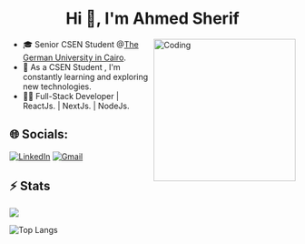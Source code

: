 
<h1 align="center">Hi 👋, I'm Ahmed Sherif</h1>

<img align="right" alt="Coding" width="250" src="https://cdn.dribbble.com/users/1162077/screenshots/3848914/programmer.gif">

- 🎓 Senior CSEN Student @[The German University in Cairo](https://www.guc.edu.eg/).
- 🚀 As a CSEN Student , I'm constantly learning and exploring new technologies.
- 🧑‍💻 Full-Stack Developer | ReactJs. | NextJs. | NodeJs.


## 🌐 Socials:

[![LinkedIn](https://img.shields.io/badge/LinkedIn-%230077B5.svg?logo=linkedin&logoColor=white)](https://www.linkedin.com/in/ahmed-sherif-844957211/) 
 [![Gmail](https://img.shields.io/badge/Gmail-%230077B5.svg?logo=gmail&logoColor=white)](mailto:ahmedsherifsaid2000@gmail.com)


## ⚡ Stats
![](https://github-readme-streak-stats.herokuapp.com/?user=Ahmedsherif74&theme=default&hide_border=false)<br/>

![Top Langs](https://github-readme-stats.vercel.app/api/top-langs/?username=Ahmedsherif74&hide=jupyter%20notebook&layout=compact)


